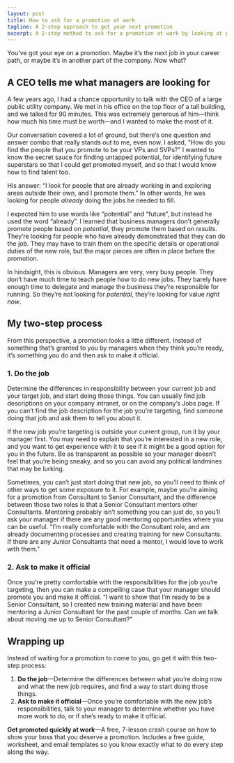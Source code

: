 ```yaml
---
layout: post
title: How to ask for a promotion at work
tagline: A 2-step approach to get your next promotion
excerpt: A 2-step method to ask for a promotion at work by looking at promotions from a manager's perspective.
---
```


You’ve got your eye on a promotion. Maybe it’s the next job in your career path, or maybe it’s in another part of the company. Now what?

## A CEO tells me what managers are looking for

A few years ago, I had a chance opportunity to talk with the CEO of a large public utility company. We met in his office on the top floor of a tall building, and we talked for 90 minutes. This was extremely generous of him—think how much his time must be worth—and I wanted to make the most of it.

Our conversation covered a lot of ground, but there’s one question and answer combo that really stands out to me, even now. I asked, “How do you find the people that you promote to be your VPs and SVPs?” I wanted to know the secret sauce for finding untapped potential, for identifying future superstars so that I could get promoted myself, and so that I would know how to find talent too.

His answer: “I look for people that are already working in and exploring areas outside their own, and I promote them.” In other words, he was looking for people *already* doing the jobs he needed to fill.

I expected him to use words like “potential” and “future”, but instead he used the word “already”. I learned that business managers don’t generally promote people based on *potential*, they promote them based on *results*. They’re looking for people who have already demonstrated that they can do the job. They may have to train them on the specific details or operational duties of the new role, but the major pieces are often in place before the promotion.

In hindsight, this is obvious. Managers are very, very busy people. They don’t have much time to teach people how to do new jobs. They barely have enough time to delegate and manage the business they’re responsible for running. So they’re not looking for *potential*, they’re looking for value *right now*.

## My two-step process

From this perspective, a promotion looks a little different. Instead of something that’s granted to you by managers when they think you’re ready, it’s something you do and then ask to make it official.

### 1. Do the job

Determine the differences in responsibility between your current job and your target job, and start doing those things. You can usually find job descriptions on your company intranet, or on the company’s Jobs page. If you can’t find the job description for the job you’re targeting, find someone doing that job and ask them to tell you about it.

If the new job you’re targeting is outside your current group, run it by your manager first. You may need to explain that you’re interested in a new role, and you want to get experience with it to see if it might be a good option for you in the future. Be as transparent as possible so your manager doesn’t feel that you’re being sneaky, and so you can avoid any political landmines that may be lurking.

Sometimes, you can’t just start doing that new job, so you’ll need to think of other ways to get some exposure to it. For example, maybe you’re aiming for a promotion from Consultant to Senior Consultant, and the difference between those two roles is that a Senior Consultant mentors other Consultants. Mentoring probably isn’t something you can just do, so you’ll ask your manager if there are any good mentoring opportunities where you can be useful. “I’m really comfortable with the Consultant role, and am already documenting processes and creating training for new Consultants. If there are any Junior Consultants that need a mentor, I would love to work with them.”

### 2. Ask to make it official

Once you’re pretty comfortable with the responsibilities for the job you’re targeting, then you can make a compelling case that your manager should promote you and make it official. “I want to show that I’m ready to be a Senior Consultant, so I created new training material and have been mentoring a Junior Consultant for the past couple of months. Can we talk about moving me up to Senior Consultant?”

## Wrapping up

Instead of waiting for a promotion to come to you, go get it with this two-step process:

1. **Do the job**—Determine the differences between what you’re doing now and what the new job requires, and find a way to start doing those things.
2. **Ask to make it official**—Once you’re comfortable with the new job’s responsibilities, talk to your manager to determine whether you have more work to do, or if she’s ready to make it official.

<div class="ad-box">
	<p><strong>Get promoted quickly at work</strong>—A free, 7-lesson crash course on how to show your boss that you deserve a promotion. Includes a free guide, worksheet, and email templates so you know exactly what to do every step along the way.</p>
	
  <script src="https://app.convertkit.com/landing_pages/2576.js"></script>
</div>
<script async id="_ck_75874" src="https://forms.convertkit.com/75874?v=5"></script>

